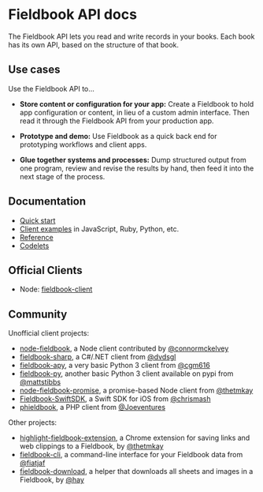 Fieldbook API docs
==================

The Fieldbook API lets you read and write records in your books. Each book has its own API, based on the structure of that book.

Use cases
---------

Use the Fieldbook API to...

* **Store content or configuration for your app:** Create a Fieldbook to hold app configuration or content, in lieu of a custom admin interface. Then read it through the Fieldbook API from your production app.

* **Prototype and demo:** Use Fieldbook as a quick back end for prototyping workflows and client apps.

* **Glue together systems and processes:** Dump structured output from one program, review and revise the results by hand, then feed it into the next stage of the process.

Documentation
-------------

* [Quick start](quick-start.md)
* [Client examples](client-examples.md) in JavaScript, Ruby, Python, etc.
* [Reference](reference.md)
* [Codelets](codelets.md)

Official Clients
----------------

* Node: [fieldbook-client](https://github.com/fieldbook/fieldbook-client)

Community
---------

Unofficial client projects:

* [node-fieldbook](https://www.npmjs.com/package/node-fieldbook), a Node client contributed by [@connormckelvey](https://github.com/connormckelvey)
* [fieldbook-sharp](https://github.com/dvdsgl/fieldbook-sharp), a C#/.NET client from [@dvdsgl](https://github.com/dvdsgl)
* [fieldbook-apy](https://github.com/cgm616/fieldbook-apy), a very basic Python 3 client from [@cgm616](https://github.com/cgm616)
* [fieldbook-py](https://github.com/mattstibbs/fieldbook_py), another basic Python 3 client available on pypi from [@mattstibbs](https://github.com/mattstibbs)
* [node-fieldbook-promise](https://github.com/thetmkay/node-fieldbook-promise), a promise-based Node client from [@thetmkay](https://github.com/thetmkay)
* [Fieldbook-SwiftSDK](https://github.com/ChrisMash/Fieldbook-SwiftSDK), a Swift SDK for iOS from [@chrismash](https://github.com/ChrisMash/)
* [phieldbook](https://github.com/Joeventures/phieldbook), a PHP client from [@Joeventures](https://github.com/Joeventures)

Other projects:

* [highlight-fieldbook-extension](https://github.com/thetmkay/highlight-fieldbook-extension), a Chrome extension for saving links and web clippings to a Fieldbook, by [@thetmkay](https://github.com/thetmkay)
* [fieldbook-cli](https://github.com/fiatjaf/fieldbook-cli), a command-line interface for your Fieldbook data from [@fiatjaf](https://github.com/fiatjaf)
* [fieldbook-download](https://github.com/hay/fieldbook-download), a helper that downloads all sheets and images in a Fieldbook, by [@hay](https://github.com/hay)
